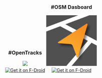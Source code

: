 <div style="margin: auto; text-align:center">
  <div style="display: inline-block">
    <h3>#OpenTracks</h3>
    <img src="{{ site.logo-url }}" style="width:10rem;">
    <br>
    <a class="page-link" href="https://f-droid.org/packages/de.dennisguse.opentracks"><img alt="Get it on F-Droid" src="https://fdroid.gitlab.io/artwork/badge/get-it-on.png" style="height: 4rem;vertical-align: middle;"></a>
  </div>
  <div style="display: inline-block">
    <h3>#OSM Dasboard</h3>
    <img src="/static/img/osmdashboard-logo.svg" style="width:10rem;">
    <br>
        <a class="page-link" href="https://f-droid.org/en/packages/de.storchp.opentracks.osmplugin/"><img alt="Get it on F-Droid" src="https://fdroid.gitlab.io/artwork/badge/get-it-on.png" style="height: 4rem;vertical-align: middle;"></a>
  </div>
</div>
